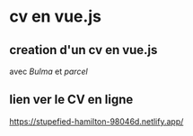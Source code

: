 # cv en vue.js

## creation d'un cv en vue.js

avec _Bulma_ et _parcel_

## lien ver le CV en ligne 

https://stupefied-hamilton-98046d.netlify.app/
